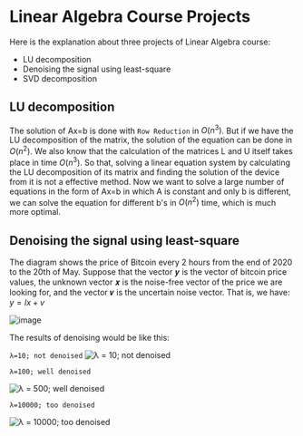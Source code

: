 # Linear Algebra Course Projects
Here is the explanation about three projects of Linear Algebra course:
* LU decomposition
* Denoising the signal using least-square 
* SVD decomposition

## LU decomposition
The solution of Ax=b is done with `Row Reduction` in ${O(n^3)}$. But if we have the LU decomposition of the matrix, the solution of the equation can be done in ${O(n^2)}$. We also know that the calculation of the matrices L and U itself takes place in time ${O(n^3)}$. So that, solving a linear equation system by calculating the LU decomposition of its matrix and finding the solution of the device from it is not a effective method.
Now we want to solve a large number of equations in the form of Ax=b in which A is constant and only b is different, we can solve the equation for different b's in ${O(n^2)}$ time, which is much more optimal.

## Denoising the signal using least-square
The diagram shows the price of Bitcoin every 2 hours from the end of 2020 to the 20th of May. Suppose that the vector 𝒚 is the vector of bitcoin price values, the unknown vector 𝒙 is the noise-free vector of the price we are looking for, and the vector 𝒗 is the uncertain noise vector. That is, we have: ${y=lx+v}$

![image](https://user-images.githubusercontent.com/93929227/204268099-d0ba9c04-a8bf-4743-8cd3-50f2303fe537.png)

The results of denoising would be like this:

`λ=10; not denoised` 
![λ = 10; not denoised](https://user-images.githubusercontent.com/93929227/204267777-e6fca258-d508-4316-8eaa-6407d75134c4.png)

`λ=100; well denoised` 

![λ = 500; well denoised](https://user-images.githubusercontent.com/93929227/204267865-b140a6bf-d0e2-44ce-a081-c503d3c4a847.png)

`λ=10000; too denoised` 

![λ = 10000; too denoised](https://user-images.githubusercontent.com/93929227/204267971-2df00093-b2a8-4f0a-9953-9055a2113f7e.png)


